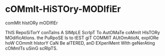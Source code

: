 # cOMmIt-HiSTOry-MODIfiEr
comMIt hIstORy mODIfIEr

ThIS RepoSiTorY conTaIns A SIMpLE ScrIpT To AutOMaTe coMmIt HIsTORy MOdificAtIons. the PuRpoSE Is to tEST giT COMMIT AUtOmAtioN, explORe hoW COmmIt hIstorY CaN Be alTERED, anD EXperiMent WIth geNerAting cOMmITs uSinG scRIpTS.
